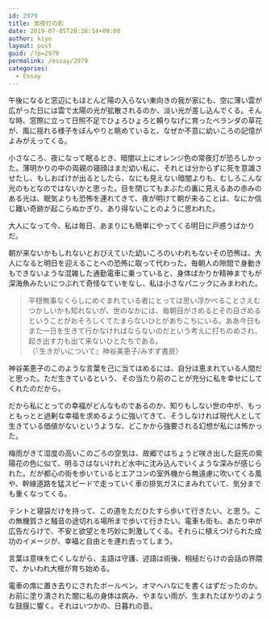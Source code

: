 ```yaml
---
id: 2979
title: 常夜灯の影
date: 2019-07-05T20:38:14+09:00
author: kiyo
layout: post
guid: /?p=2979
permalink: /essay/2979
categories:
  - Essay
---
```

午後になると窓辺にもほとんど陽の入らない東向きの我が家にも、空に薄い雲が広がった日には雲で太陽の光が拡散されるのか、淡い光が差し込んでくる。そんな時、窓際に立って日照不足でひょろひょろと頼りなげに育ったベランダの草花が、風に揺れる様子をぼんやりと眺めていると、なぜか不意に幼いころの記憶がよみがえってくる。

小さなころ、夜になって眠るとき、暗闇以上にオレンジ色の常夜灯が恐ろしかった。薄明かりの中の両親の寝顔はまだ幼い私に、それとは分からずに死を意識させたし、もしおばけが出るとしたら、なにも見えない暗闇よりも、むしろこんな光のもとなのではないかと思った。目を閉じてもまぶたの裏に見えるあの赤みのある光は、眠気よりも恐怖を連れてきて、夜が明けて朝が来ることは、なにか信じ難い奇跡が起こらぬかぎり、あり得ないことのように思われた。

大人になって今、私は毎日、あまりにも簡単にやってくる明日に戸惑うばかりだ。

朝が来ないかもしれないとおびえていた幼いころのいわれもないその恐怖は、大人になると明日を迎えることへの恐怖に取って代わった。毎朝人の隙間で身動きもできないような混雑した通勤電車に乗っていると、身体ばかりか精神までもが深海魚みたいにつぶれて奇怪なていをなし、私は小さなパニックにみまわれた。

<blockquote class="wp-block-quote">
  <p>
    平穏無事なくらしにめぐまれている者にとっては思い浮かべることさえむつかしいかも知れないが、世のなかには、毎朝目がさめるとその目ざめるということがおそろしくてたまらないひとがあちこちにいる。ああ今日もまた一日を生きて行かなければならないのだという考えに打ちのめされ、起き出す力も出て来ないひとたちである。<br />（『生きがいについて』神谷美恵子/みすず書房）
  </p>
</blockquote>

神谷美恵子のこのような言葉を己に当てはめるには、自分は恵まれている人間だと思った。ただ生きているという、その当たり前のことが充分に私を幸せにしてくれたのだから。

だから私にとっての幸福がどんなものであるのか、知りもしない世の中が、もっともっとと過剰な幸福を求めるように強いてきて、そうしなければ現代人として生きている価値がないというような、どこかから強要される幻想が私には怖かった。

梅雨がきて湿度の高いこのごろの空気は、故郷ではちょうど咲き出した庭先の紫陽花の色に似て、明るさはないけれど水中に沈み込んでいくような深みが感じられた。だが都心の街を歩いているとエアコンの室外機から無遠慮に吹いてくる風や、幹線道路を猛スピードで走っていく車の排気ガスにまみれていて、気分までも重くなってくる。

テントと寝袋だけを持って、この道をただひたすら歩いて行きたい、と思う。この無機質さと騒音の途切れる場所まで歩いて行きたい。電車も街も、あたり中が広告だらけで、不安と欲望とを巧妙に刺激してくる。それらに植えつけられた成功のイメージが、幸福と自由とを連れ去ってしまう。

言葉は意味を亡くしながら、主語は守護、述語は術後、相槌だらけの会話の界隈で、かいわれ大根が育ち始める。

電車の席に置き去りにされたボールペン。オマヘハなにを書くはずだったのか。お前に塗り潰された闇に私の身体は病み、やまない雨が、生まれたばかりのような鼓膜に響く。それはいつかの、日暮れの音。